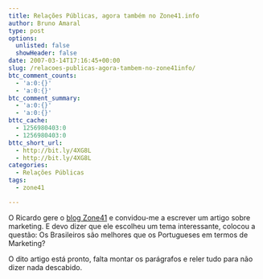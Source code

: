 ```yaml
---
title: Relações Públicas, agora também no Zone41.info
author: Bruno Amaral
type: post
options:
  unlisted: false
  showHeader: false
date: 2007-03-14T17:16:45+00:00
slug: /relacoes-publicas-agora-tambem-no-zone41info/
btc_comment_counts:
  - 'a:0:{}'
  - 'a:0:{}'
btc_comment_summary:
  - 'a:0:{}'
  - 'a:0:{}'
bttc_cache:
  - 1256980403:0
  - 1256980403:0
bttc_short_url:
  - http://bit.ly/4XG8L
  - http://bit.ly/4XG8L
categories:
  - Relações Públicas
tags:
  - zone41

---
```

O Ricardo gere o [blog Zone41][1] e convidou-me a escrever um artigo sobre marketing. E devo dizer que ele escolheu um tema interessante, colocou a questão: Os Brasileiros são melhores que os Portugueses em termos de Marketing?

O dito artigo está pronto, falta montar os parágrafos e reler tudo para não dizer nada descabido.

 [1]: http://zone41.info/